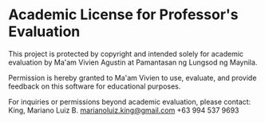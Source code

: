 # Academic License for Professor's Evaluation

This project is protected by copyright and intended solely for academic evaluation by Ma'am Vivien Agustin at Pamantasan ng Lungsod ng Maynila. 

Permission is hereby granted to Ma'am Vivien to use, evaluate, and provide feedback on this software for educational purposes.

For inquiries or permissions beyond academic evaluation, please contact:
King, Mariano Luiz B.
marianoluiz.king@gmail.com
+63 994 537 9693